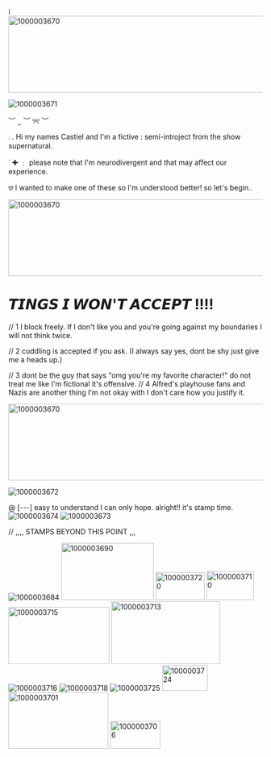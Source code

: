 i<img width="640" height="152" alt="1000003670" src="https://github.com/user-attachments/assets/45fd7191-f812-46cf-bc7c-f5b69ca96064" />

![1000003671](https://github.com/user-attachments/assets/7758e4fd-5443-4210-8db4-1b2f441477fe)

   ︶ ⏝ ︶ ୨୧ ︶ 
 
  ⨾     .         Hi my names Castiel and I'm a fictive : semi-introject from the show supernatural. 

 ˙ ✚  ﹕   please note that I'm neurodivergent and that may affect our experience. 
 
  𖹭                I wanted to make one of these so I'm understood better! so let's begin.. 


<img width="640" height="152" alt="1000003670" src="https://github.com/user-attachments/assets/da736eca-25a2-4f02-a2ca-1e6c178c38de" />
   
#  𝙏𝙄𝙉𝙂𝙎 𝙄 𝙒𝙊𝙉'𝙏 𝘼𝘾𝘾𝙀𝙋𝙏  !!!! 
    
//   1  I block freely. If I don't like you and you're going against my boundaries I will not think twice. 

//  2  cuddling is accepted if you ask. (I always say yes, dont be shy just give me a heads up.) 

//  3   dont be the guy that says "omg you're my favorite character!" do not treat me like I'm fictional it's offensive. 
//   4  Alfred's playhouse fans and Nazis are another thing I'm not okay with I don't care how you justify it. 

<img width="640" height="152" alt="1000003670" src="https://github.com/user-attachments/assets/bb8dc467-8299-4597-8d92-0036bd233104" />

![1000003672](https://github.com/user-attachments/assets/cee3faae-fe21-4525-b843-cbde4ad3c3cc)      

@    [---]  easy to understand I can only hope. alright!! it's stamp time. 
![1000003674](https://github.com/user-attachments/assets/f4d1799d-a27c-4497-b35e-ece1e489ce60)  ![1000003673](https://github.com/user-attachments/assets/d6505af5-8949-4e67-9c3b-5810b2414162)

 //       ,,,,     STAMPS BEYOND THIS POINT  ,,, 


![1000003684](https://github.com/user-attachments/assets/c5163c99-245b-496f-8463-3bad38950b53)  <img width="183" height="113" alt="1000003690" src="https://github.com/user-attachments/assets/83b28ad1-4622-4a46-bdd5-b19a38f1d07a" /> <img width="97" height="55" alt="1000003720" src="https://github.com/user-attachments/assets/de4849a6-ba83-472d-a1e6-6c47d082de13" />  <img width="94" height="57" alt="1000003710" src="https://github.com/user-attachments/assets/261bc8b9-611c-4152-9859-a270bb4d5daf" />  <img width="200" height="113" alt="1000003715" src="https://github.com/user-attachments/assets/ba0a5899-5346-457e-bd27-6d9d81db625f" />  <img width="216" height="124" alt="1000003713" src="https://github.com/user-attachments/assets/7861393f-7c35-49d7-b809-ff2b4c5439a3" />  ![1000003716](https://github.com/user-attachments/assets/6e39aaa9-7f58-44e1-9df3-16fbfaca9c5f)  ![1000003718](https://github.com/user-attachments/assets/bca72b5d-e287-43cc-99bc-151be4775ba9) ![1000003725](https://github.com/user-attachments/assets/0ae37d77-09ba-4a29-9f75-6187434e5dd3)
<img width="90" height="50" alt="1000003724" src="https://github.com/user-attachments/assets/2c7502b5-45c2-4fdb-a7c4-6d5e6bf83e89" /> <img width="198" height="112" alt="1000003701" src="https://github.com/user-attachments/assets/dc601d48-7dce-448b-81fe-da434e52eed1" /> <img width="99" height="55" alt="1000003706" src="https://github.com/user-attachments/assets/229c6b95-206f-4ff3-9f27-c03a06863685" />









